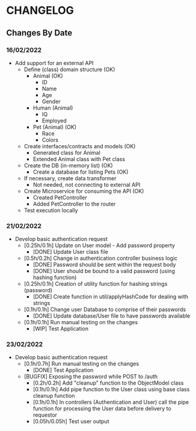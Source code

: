 # CHANGELOG

## Changes By Date

### 16/02/2022

* Add support for an external API
  * Define (class) domain structure (OK)
    * Animal (OK)
      * ID
      * Name
      * Age
      * Gender
    * Human (Animal)
      * IQ
      * Employed
    * Pet (Animal) (OK)
      * Race
      * Colors
   * Create interfaces/contracts and models (OK)
     * Generated class for Animal
     * Extended Animal class with Pet class
   * Create the DB (in-memory list) (OK)
     * Create a database for listing Pets (OK) 
   * If necessary, create data transformer
     * Not needed, not connecting to external API
   * Create Microservice for consuming the API (OK)
     * Created PetController
     * Added PetController to the router
   * Test execution locally

### 21/02/2022

* Develop basic authentication request
  * [0.25h/0.1h] Update on User model - Add password property
    * [DONE] Update User class file
  * [0.5h/0.2h] Change in authentication controller business logic
    * [DONE] Password should be sent within the request body
    * [DONE] User should be bound to a valid password (using hashing function)
  * [0.25h/0.1h] Creation of utility function for hashing strings (password)
    * [DONE] Create function in util/applyHashCode for dealing with strings
  * [0.1h/0.1h] Change user Database to comprise of their passwords
    * [DONE] Update database/User file to have passwords available
  * [0.1h/0.1h] Run manual testing on the changes
    * [WIP] Test Application


### 23/02/2022

* Develop basic authentication request
  * [0.1h/0.7h] Run manual testing on the changes
    * [DONE] Test Application
  * [BUGFIX] Exposing the password while POST to /auth
    * [0.2h/0.2h] Add "cleanup" function to the ObjectModel class
    * [0.1h/0.1h] Add pipe function to the User class using base class cleanup function
    * [0.1h/0.1h] In controllers (Authentication and User) call the pipe function for processing the User data before delivery to requestor
    * [0.05h/0.05h] Test user output